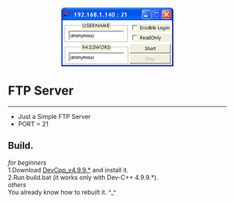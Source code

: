 <p align="center">
<img align="center" width="258" height="135" src="https://raw.githubusercontent.com/AM71113363/FTP-Server/main/info.png">
</p>

# FTP Server
-----
* Just a Simple FTP Server<br>
* PORT = 21

## Build.
_for beginners_ <br>
1.Download [DevCpp_v4.9.9.*](http://www.bloodshed.net/) and install it.<br>
2.Run build.bat (it works only with Dev-C++ 4.9.9.*).<br>
_others_ <br>
You already know how to rebuilt it. ^_^<br>
<br>
